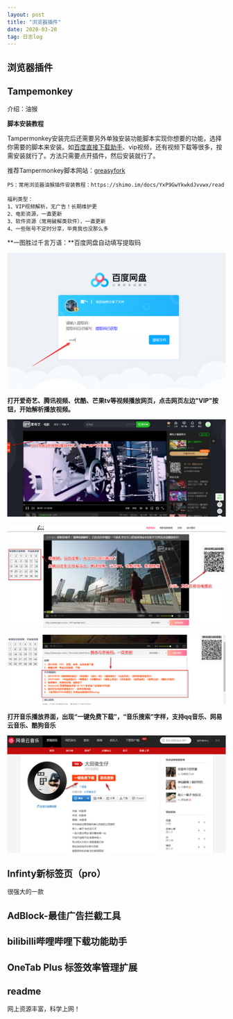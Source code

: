```yaml
---
layout: post
title: "浏览器插件"
date: 2020-03-20
tag: 日志log
---
```






## 浏览器插件



## Tampemonkey

介绍：油猴



**脚本安装教程**

Tampermonkey安装完后还需要另外单独安装功能脚本实现你想要的功能，选择你需要的脚本来安装。如[百度直接下载助手](http://www.pc6.com/softview/SoftView_446962.html#download)、vip视频，还有视频下载等很多，按需安装就行了。方法只需要点开插件，然后安装就行了。

推荐Tampermonkey脚本网站：[greasyfork](https://greasyfork.org/zh-CN/scripts)

```
PS：常用浏览器油猴插件安装教程：https://shimo.im/docs/YxP9GwYkwkdJvvwx/read

福利类型：
1、VIP视频解析，无广告！长期维护更
2、电影资源，一直更新
3、软件资源（常用破解类软件），一直更新
4、一些账号不定时分享，毕竟我也没那么多

```

  **一图胜过千言万语：**百度网盘自动填写提取码





![w1](../images/posts/win/w1.png)

**打开爱奇艺、腾讯视频、优酷、芒果tv等视频播放网页，点击网页左边"VIP"按钮，开始解析播放视频。**







![w2](../images/posts/win/w2.jpg)





![w3](../images/posts/win/w3.jpg)



![w4](../images/posts/win/w4.jpg)



**打开音乐播放界面，出现“一键免费下载”，“音乐搜索”字样，支持qq音乐、网易云音乐、酷狗音乐**



![w5](../images/posts/win/w5.jpg)



## Infinty新标签页（pro）

很强大的一款

## AdBlock-最佳广告拦截工具

## bilibilli哔哩哔哩下载功能助手

## OneTab Plus 标签效率管理扩展





## readme

网上资源丰富，科学上网！